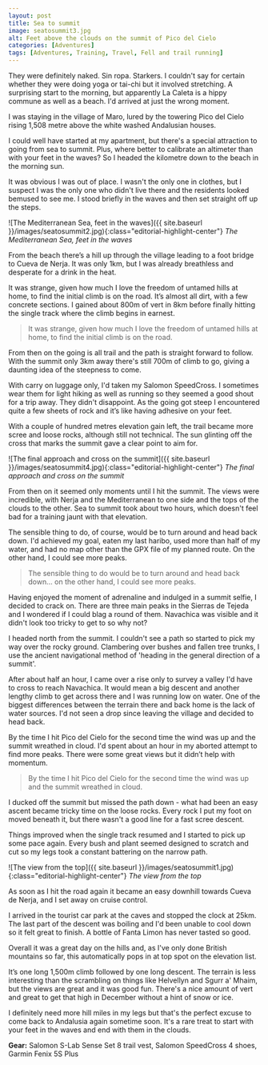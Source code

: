 ```yaml
---
layout: post
title: Sea to summit
image: seatosummit3.jpg
alt: Feet above the clouds on the summit of Pico del Cielo
categories: [Adventures]
tags: [Adventures, Training, Travel, Fell and trail running]
---
```


They were definitely naked. Sin ropa. Starkers. I couldn't say for certain whether they were doing yoga or tai-chi but it involved stretching. A surprising start to the morning, but apparently La Caleta is a hippy commune as well as a beach. I'd arrived at just the wrong moment.

I was staying in the village of Maro, lured by the towering Pico del Cielo rising 1,508 metre above the white washed Andalusian houses. 

I could well have started at my apartment, but there's a special attraction to going from sea to summit. Plus, where better to calibrate an altimeter than with your feet in the waves? So I headed the kilometre down to the beach in the morning sun.

It was obvious I was out of place. I wasn't the only one in clothes, but I suspect I was the only one who didn't live there and the residents looked bemused to see me. I stood briefly in the waves and then set straight off up the steps.

![The Mediterranean Sea, feet in the waves]({{ site.baseurl }}/images/seatosummit2.jpg){:class="editorial-highlight-center"} *The Mediterranean Sea, feet in the waves*

From the beach there’s a hill up through the village leading to a foot bridge to Cueva de Nerja. It was only 1km, but I was already breathless and desperate for a drink in the heat. 

It was strange, given how much I love the freedom of untamed hills at home, to find the initial climb is on the road. It’s almost all dirt, with a few concrete sections. I gained about 800m of vert in 8km before finally hitting the single track where the climb begins in earnest.

>It was strange, given how much I love the freedom of untamed hills at home, to find the initial climb is on the road.

From then on the going is all trail and the path is straight forward to follow. With the summit only 3km away there's still 700m of climb to go, giving a daunting idea of the steepness to come.

With carry on luggage only, I'd taken my Salomon SpeedCross. I sometimes wear them for light hiking as well as running so they seemed a good shout for a trip away. They didn't disappoint. As the going got steep I encountered quite a few sheets of rock and it’s like having adhesive on your feet.

With a couple of hundred metres elevation gain left, the trail became more scree and loose rocks, although still not technical. The sun glinting off the cross that marks the summit gave a clear point to aim for.

![The final approach and cross on the summit]({{ site.baseurl }}/images/seatosummit4.jpg){:class="editorial-highlight-center"} *The final approach and cross on the summit*

From then on it seemed only moments until I hit the summit. The views were incredible, with Nerja and the Mediterranean to one side and the tops of the clouds to the other. Sea to summit took about two hours, which doesn't feel bad for a training jaunt with that elevation.

The sensible thing to do, of course, would be to turn around and head back down. I'd achieved my goal, eaten my last haribo, used more than half of my water, and had no map other than the GPX file of my planned route. On the other hand, I could see more peaks.

>The sensible thing to do would be to turn around and head back down... on the other hand, I could see more peaks.

Having enjoyed the moment of adrenaline and indulged in a summit selfie, I decided to crack on. There are three main peaks in the Sierras de Tejeda and I wondered if I could blag a round of them. Navachica was visible and it didn't look too tricky to get to so why not?

I headed north from the summit. I couldn't see a path so started to pick my way over the rocky ground. Clambering over bushes and fallen tree trunks, I use the ancient navigational method of 'heading in the general direction of a summit'.

After about half an hour, I came over a rise only to survey a valley I'd have to cross to reach Navachica. It would mean a big descent and another lengthy climb to get across there and I was running low on water. One of the biggest differences between the terrain there and back home is the lack of water sources. I'd not seen a drop since leaving the village and decided to head back.

By the time I hit Pico del Cielo for the second time the wind was up and the summit wreathed in cloud. I'd spent about an hour in my aborted attempt to find more peaks. There were some great views but it didn’t help with momentum.

>By the time I hit Pico del Cielo for the second time the wind was up and the summit wreathed in cloud.

I ducked off the summit but missed the path down - what had been an easy ascent became tricky time on the loose rocks. Every rock I put my foot on moved beneath it, but there wasn't a good line for a fast scree descent.

Things improved when the single track resumed and I started to pick up some pace again. Every bush and plant seemed designed to scratch and cut so my legs took a constant battering on the narrow path.

![The view from the top]({{ site.baseurl }}/images/seatosummit1.jpg){:class="editorial-highlight-center"} *The view from the top*

As soon as I hit the road again it became an easy downhill towards Cueva de Nerja, and I set away on cruise control.

I arrived in the tourist car park at the caves and stopped the clock at 25km. The last part of the descent was boiling and I'd been unable to cool down so it felt great to finish. A bottle of Fanta Limon has never tasted so good.

Overall it was a great day on the hills and, as I've only done British mountains so far, this automatically pops in at top spot on the elevation list.

It’s one long 1,500m climb followed by one long descent. The terrain is less interesting than the scrambling on things like Helvellyn and Sgurr a' Mhaim, but the views are great and it was good fun. There's a nice amount of vert and great to get that high in December without a hint of snow or ice.

I definitely need more hill miles in my legs but that's the perfect excuse to come back to Andalusia again sometime soon. It's a rare treat to start with your feet in the waves and end with them in the clouds.


**Gear:** Salomon S-Lab Sense Set 8 trail vest, Salomon SpeedCross 4 shoes, Garmin Fenix 5S Plus

